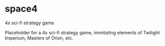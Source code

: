 # space4
4x sci-fi strategy game

Placeholder for a 4x sci-fi strategy game, immitating elements of Twilight Imperium, Masters of Orion, etc.